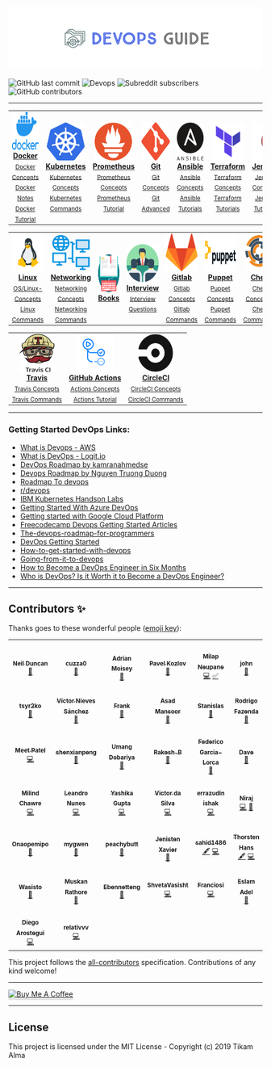 

![devops guide](https://github.com/suyash43/DevOps-Guide/blob/main/img/devops-guide.png)

![GitHub last commit](https://img.shields.io/github/last-commit/suyash43/DevOps_Cheatsheet?style=for-the-badge)   ![Devops](https://img.shields.io/badge/Development-Operations-blue?style=for-the-badge) ![Subreddit subscribers](https://img.shields.io/reddit/subreddit-subscribers/devops?style=for-the-badge) ![GitHub contributors](https://img.shields.io/github/contributors/suyash43/DevOps-Guide?style=for-the-badge)

<!-- <p>
		<a href="https://triplebyte.com/a/UEmYALe/d">
		<b>Looking for a job?</b> 
			<br>
			No resume needed. Just prove you can code. Take Triplebyte’s quiz 
      and go straight to final onsite interviews!
			<br>
			<div>
				<img src="https://github.com/suyash43/DevOps-Guide/blob/master/img/logo/Triplebyte_Logo_Default.png" width="500" hieght="400"  alt="Tripblebyte" align="middle">
			</div>
		</a>
	</p>
	
	 -->
	
*******************


<center>
<table>
 <tr>
<td align="center"><a href="./Container-orchestration/Docker"><img src="img/docker.png" width="75px;" height="75px;" alt="Docker"/><br/><b>Docker</b></a><br /><sub><a href="./Container-orchestration/Docker/docker-concepts.md">Docker Concepts</a></sub><br><sub><a href="./Container-orchestration/Docker/docker-notes.md">Docker Notes</a></sub><br><sub><a href="./Container-orchestration/Docker">Docker Tutorial</a></sub></td>
     <td align="center"><a href="./Container-orchestration/kubernetes"><img src="img/logo/kubernetes.png" width="75px;" height="75px;" alt="kubernetes"/><br /><b>Kubernetes</b></a><br /><sub><a href="./Container-orchestration/kubernetes/kuber-concepts.md">Kubernetes Concepts</a></sub><br><sub><a href="./Container-orchestration/kubernetes/kubernetes-commands.md">Kubernetes Commands</a></sub></td>
    <td align="center"><a href="./observability/Prometheus"><img src="img/logo/prometheus.png" width="75px;" height="75px;" alt="Prometheus"/><br /><b>Prometheus</b></a><br /><sub><a href="./observability/Prometheus/prometheus-concepts.md">Prometheus Concepts</a></sub><br><sub><a href="./observability/Prometheus/prometheus-tutorials.md">Prometheus Tutorial</a></sub></td>
    <td align="center"><a href="./CI-CD/git"><img src="img/logo/git.png" width="90px;" height="75px;" alt="Git"/><br /><b>Git</b></a><br/><sub><a href="./CI-CD/git/git-basic-commands.md">Git Concepts</a></sub><br><sub><a href="./CI-CD/git/git-advanced-commands.md">Git Advanced</a></sub></td>
    <td align="center"><a href="./Infrastructure-provisioning/Ansible"><img src="img/logo/ansible.png" width="70px;" height="75px;" alt="Ansible"/><br /><b>Ansible</b></a><br /><sub><a href="./Infrastructure-provisioning/Ansible/ansible-concepts.md"> Ansible Concepts</a></sub><br><sub><a href="./Infrastructure-provisioning/Ansible/ansible-tutorials.md"> Ansible Tutorials</a></sub></td>
    <td align="center"><a href="./Infrastructure-provisioning/Terraform"><img src="img/logo/terraform.png" width="65px;" height="75px;" alt="Terraform"/><br /><b>Terraform </b></a><br /><sub><a href="./Infrastructure-provisioning/Terraform/terraform-concepts.md">Terraform Concepts</a></sub><br><sub><a href="./Infrastructure-provisioning/Terraform/terraform-tutorials.md"> Terraform Tutorials</a></sub></td>
    <td align="center"><a href="./CI-CD/jenkins"><img src="img/logo/jenkins.png" width="100x;" height="75px;" alt="Jenkins"/><br /><b>Jenkins</b></a><br /><sub><a href="./CI-CD/jenkins/jenkins-concepts.md">Jenkins Concepts</a></sub><br><sub><a href="./CI-CD/jenkins/jenkins-tutorials.md">Jenkins Tutorials</a></sub></td>
  </tr>
   
   
 </table>
</center>
   
<center>
<table>

   <tr>
    <td align="center"><a href="./OS"><img src="img/logo/linux.png" width="75x;" height="75px;" alt="Linux"/><br /><b>Linux</b></a><br /><sub><a href="./OS/os-concepts.md">OS/Linux-Concepts</a></sub><br><sub><a href="./OS/os-commands.md">Linux Commands</a></sub></td>
     <td align="center"><a href="./Networking"><img src="img/logo/network.png" width="80x;" height="75px;" alt="Networking"/><br /><b>Networking</b></a><br /><sub><a href="./Networking/networking-concepts.md">Networking Concepts</a></sub><br><sub><a href="./Networking/networking-commands.md">Networking Commands</a></sub></td>
    <td align="center"><a href="./Books"><img src="img/logo/books.png" width="80x;" height="75px;" alt="Books"/><br /><b>Books</b></a><br /><sub></td>
    <td align="center"><a href="./Interview"><img src="img/logo/interview.png" width="80x;" height="75px;" alt="Interview"/><br /><b>Interview </b></a><br /><sub><a href="./Interview/Dev-ops-Interview.md">Interview Questions</a></sub></td>
    <td align="center"><a href="./CI-CD/GitlabCi"><img src="img/logo/gitlab.png" width="80x;" height="75px;" alt="Gitlab"/><br /><b>Gitlab</b></a><br /><sub><a href="./CI-CD/GitlabCi/gitlab-concepts.md">Gitlab Concepts</a></sub><br><sub><a href="./CI-CD/GitlabCi/gitlab-commands.md">Gitlab Commands</a></sub></td>
    <td align="center"><a href="./Infrastructure-provisioning/Puppet"><img src="img/logo/puppet.png" width="100x;" height="75px;" alt="Puppet"/><br /><b>Puppet</b></a><br /><sub><a href="./Infrastructure-provisioning/Puppet/puppet-concepts.md">Puppet Concepts</a></sub><br><sub><a href="./Infrastructure-provisioning/Puppet/puppet-commands.md">Puppet Commands</a></sub></td>
    <td align="center"><a href="./Infrastructure-provisioning/Chef"><img src="img/logo/chef.jpg" width="80x;" height="75px;" alt="Chef"/><br /><b>Chef</b></a><br /><sub><a href="./Infrastructure-provisioning/Chef/chef-concepts.md">Chef Concepts</a></sub><br><sub><a href="./Infrastructure-provisioning/Chef/chef-commands.md">Chef Commands</a></sub></td>
   
  </tr>
  
 </table>
</center>

 <center>
<table>

   <tr>
    <td align="center"><a href="./CI-CD/TravisCi"><img src="img/logo/travisci.png" width="70x;" height="75px;" alt="Gitlab"/><br /><b>Travis</b></a><br /><sub><a href="./CI-CD/TravisCi/travis-concepts.md">Travis Concepts</a></sub><br><sub><a href="./CI-CD/TravisCi/travis-commands.md">Travis Commands</a></sub></td>
    <td align="center"><a href="./CI-CD/Actions"><img src="img/logo/actions.png" width="75x;" height="75px;" alt="Actions"/><br /><b>GitHub Actions</b></a><br /><sub><a href="./CI-CD/Actions/github-actions-concepts.md">Actions Concepts</a></sub><br><sub><a href="./CI-CD/Actions/github-actions-tutorial.md">Actions Tutorial</a></sub></td>
    <td align="center"><a href="./CI-CD/CircleCI"><img src="img/logo/circleci.png" width="70x;" height="75px;" alt="CircleCI"/><br /><b>CircleCI</b></a><br /><sub><a href="./CI-CD/CircleCI/circleci-concepts.md">CircleCI Concepts</a></sub><br><sub><a href="./CI-CD/CircleCI/circleci-commands.md">CircleCI Commands</a></sub></td>
  </tr>
  
 </table>
</center>








********************


### Getting Started DevOps Links:

- [What is Devops - AWS](https://aws.amazon.com/devops/what-is-devops/)
- [What is DevOps - Logit.io](https://logit.io/blog/post/what-is-devops)
- [DevOps Roadmap by kamranahmedse](https://github.com/kamranahmedse/developer-roadmap/blob/master/public/roadmaps/devops.png)
- [Devops Roadmap by Nguyen Truong Duong](https://github.com/raycad/devops-roadmap)
- [Roadmap To devops](https://medium.com/faun/the-roadmap-to-become-a-devops-dude-from-server-to-serverless-dd97420f640e)
- [r/devops](https://www.reddit.com/r/devops/)
- [IBM Kubernetes Handson Labs](https://github.com/IBM/kube101/tree/master/workshop)
- [Getting Started With Azure DevOps](https://github.com/microsoft/azuredevopslabs)
- [Getting started with Google Cloud Platform](https://cloud.google.com/gcp/getting-started/)
- [Freecodecamp Devops Getting Started Articles](https://www.freecodecamp.org/news/tag/devops/)
- [The-devops-roadmap-for-programmers](https://dzone.com/articles/the-devops-roadmap-for-programmers)
- [DevOps Getting Started](https://medium.com/@devfire/how-to-become-a-devops-engineer-in-six-months-or-less-366097df7737)
- [How-to-get-started-with-devops](https://dev.to/liquid_chickens/how-to-get-started-with-devops)
- [Going-from-it-to-devops](https://medium.com/better-programming/going-from-it-to-devops-996192520331)
- [How to Become a DevOps Engineer in Six Months](https://spacelift.io/blog/how-to-become-devops-engineer)
- [Who is DevOps? Is it Worth it to Become a DevOps Engineer?](https://spacelift.io/blog/who-is-devops-engineer)
  
**************************


## Contributors ✨

Thanks goes to these wonderful people ([emoji key](https://allcontributors.org/docs/en/emoji-key)):

<!-- ALL-CONTRIBUTORS-LIST:START - Do not remove or modify this section -->
<!-- prettier-ignore-start -->
<!-- markdownlint-disable -->
<table>
  <tr>
    <td align="center"><a href="http://www.ghostwheel.co.uk"><img src="https://avatars0.githubusercontent.com/u/652579?v=4?s=100" width="100px;" alt=""/><br /><sub><b>Neil Duncan</b></sub></a><br /><a href="https://github.com/suyash43/DevOps-Guide/commits?author=neilduncan" title="Documentation">📖</a></td>
    <td align="center"><a href="https://github.com/cuzza0"><img src="https://avatars0.githubusercontent.com/u/8264053?v=4?s=100" width="100px;" alt=""/><br /><sub><b>cuzza0</b></sub></a><br /><a href="https://github.com/suyash43/DevOps-Guide/commits?author=cuzza0" title="Documentation">📖</a></td>
    <td align="center"><a href="https://adrianmoisey.gitlab.com/"><img src="https://avatars3.githubusercontent.com/u/736329?v=4?s=100" width="100px;" alt=""/><br /><sub><b>Adrian Moisey</b></sub></a><br /><a href="https://github.com/suyash43/DevOps-Guide/commits?author=adrianmoisey" title="Documentation">📖</a></td>
    <td align="center"><a href="https://github.com/Win32Sector"><img src="https://avatars3.githubusercontent.com/u/7781383?v=4?s=100" width="100px;" alt=""/><br /><sub><b>Pavel Kozlov</b></sub></a><br /><a href="#question-Win32Sector" title="Answering Questions">💬</a></td>
    <td align="center"><a href="https://github.com/milap-neupane"><img src="https://avatars0.githubusercontent.com/u/2145263?v=4?s=100" width="100px;" alt=""/><br /><sub><b>Milap Neupane</b></sub></a><br /><a href="https://github.com/suyash43/DevOps-Guide/commits?author=milap-neupane" title="Code">💻</a> <a href="#tutorial-milap-neupane" title="Tutorials">✅</a></td>
    <td align="center"><a href="https://johnoctubre.me/"><img src="https://avatars0.githubusercontent.com/u/1725315?v=4?s=100" width="100px;" alt=""/><br /><sub><b>john</b></sub></a><br /><a href="https://github.com/suyash43/DevOps-Guide/commits?author=johnoct" title="Documentation">📖</a></td>
    <td align="center"><a href="https://www.linkedin.com/in/jobin-george-364bbb127/"><img src="https://avatars0.githubusercontent.com/u/26024383?v=4?s=100" width="100px;" alt=""/><br /><sub><b>Jobin George</b></sub></a><br /><a href="https://github.com/suyash43/DevOps-Guide/commits?author=jobintweets" title="Documentation">📖</a></td>
  </tr>
  <tr>
    <td align="center"><a href="https://github.com/tsyr2ko"><img src="https://avatars3.githubusercontent.com/u/344274?v=4?s=100" width="100px;" alt=""/><br /><sub><b>tsyr2ko</b></sub></a><br /><a href="https://github.com/suyash43/DevOps-Guide/commits?author=tsyr2ko" title="Documentation">📖</a></td>
    <td align="center"><a href="https://twitter.com/VictorNS69"><img src="https://avatars2.githubusercontent.com/u/10101065?v=4?s=100" width="100px;" alt=""/><br /><sub><b>Víctor Nieves Sánchez</b></sub></a><br /><a href="https://github.com/suyash43/DevOps-Guide/commits?author=VictorNS69" title="Documentation">📖</a></td>
    <td align="center"><a href="https://blog.acropanda.top/"><img src="https://avatars1.githubusercontent.com/u/25024102?v=4?s=100" width="100px;" alt=""/><br /><sub><b>Frank</b></sub></a><br /><a href="https://github.com/suyash43/DevOps-Guide/commits?author=acrofrank" title="Documentation">📖</a></td>
    <td align="center"><a href="https://medium.com/@asadmansoor"><img src="https://avatars0.githubusercontent.com/u/7865693?v=4?s=100" width="100px;" alt=""/><br /><sub><b>Asad Mansoor</b></sub></a><br /><a href="https://github.com/suyash43/DevOps-Guide/commits?author=asadmansr" title="Documentation">📖</a></td>
    <td align="center"><a href="https://angristan.xyz"><img src="https://avatars1.githubusercontent.com/u/11699655?v=4?s=100" width="100px;" alt=""/><br /><sub><b>Stanislas</b></sub></a><br /><a href="https://github.com/suyash43/DevOps-Guide/commits?author=angristan" title="Documentation">📖</a></td>
    <td align="center"><a href="https://www.linkedin.com/in/rodrigofazenda/"><img src="https://avatars2.githubusercontent.com/u/12849476?v=4?s=100" width="100px;" alt=""/><br /><sub><b>Rodrigo Fazenda</b></sub></a><br /><a href="https://github.com/suyash43/DevOps-Guide/commits?author=rodrigofazenda" title="Documentation">📖</a></td>
    <td align="center"><a href="https://github.com/nkstanchev"><img src="https://avatars0.githubusercontent.com/u/22329266?v=4?s=100" width="100px;" alt=""/><br /><sub><b>Nikolay Stanchev</b></sub></a><br /><a href="https://github.com/suyash43/DevOps-Guide/commits?author=nkstanchev" title="Documentation">📖</a></td>
  </tr>
  <tr>
    <td align="center"><a href="https://github.com/meet59patel"><img src="https://avatars2.githubusercontent.com/u/45785817?v=4?s=100" width="100px;" alt=""/><br /><sub><b>Meet Patel</b></sub></a><br /><a href="https://github.com/suyash43/DevOps-Guide/commits?author=meet59patel" title="Code">💻</a></td>
    <td align="center"><a href="https://shenxianpeng.github.io"><img src="https://avatars1.githubusercontent.com/u/3353385?v=4?s=100" width="100px;" alt=""/><br /><sub><b>shenxianpeng</b></sub></a><br /><a href="https://github.com/suyash43/DevOps-Guide/commits?author=shenxianpeng" title="Documentation">📖</a></td>
    <td align="center"><a href="https://github.com/Umang2002"><img src="https://avatars3.githubusercontent.com/u/56287922?v=4?s=100" width="100px;" alt=""/><br /><sub><b>Umang Dobariya</b></sub></a><br /><a href="https://github.com/suyash43/DevOps-Guide/commits?author=Umang2002" title="Documentation">📖</a></td>
    <td align="center"><a href="https://github.com/Revenge-Rakesh"><img src="https://avatars2.githubusercontent.com/u/36032275?v=4?s=100" width="100px;" alt=""/><br /><sub><b>Rakesh .B</b></sub></a><br /><a href="https://github.com/suyash43/DevOps-Guide/commits?author=Revenge-Rakesh" title="Documentation">📖</a></td>
    <td align="center"><a href="https://github.com/fedGL"><img src="https://avatars3.githubusercontent.com/u/30448072?v=4?s=100" width="100px;" alt=""/><br /><sub><b>Federico Garcia-Lorca</b></sub></a><br /><a href="https://github.com/suyash43/DevOps-Guide/commits?author=fedGL" title="Documentation">📖</a></td>
    <td align="center"><a href="https://github.com/kawaiipantsu"><img src="https://avatars0.githubusercontent.com/u/12233528?v=4?s=100" width="100px;" alt=""/><br /><sub><b>Dave</b></sub></a><br /><a href="https://github.com/suyash43/DevOps-Guide/commits?author=kawaiipantsu" title="Documentation">📖</a></td>
    <td align="center"><a href="https://listout.github.io/mysite/"><img src="https://avatars1.githubusercontent.com/u/66715002?v=4?s=100" width="100px;" alt=""/><br /><sub><b>Brahmajit</b></sub></a><br /><a href="https://github.com/suyash43/DevOps-Guide/commits?author=listout" title="Documentation">📖</a> <a href="https://github.com/suyash43/DevOps-Guide/commits?author=listout" title="Code">💻</a></td>
  </tr>
  <tr>
    <td align="center"><a href="https://milindchawre.github.io/"><img src="https://avatars0.githubusercontent.com/u/21288765?v=4?s=100" width="100px;" alt=""/><br /><sub><b>Milind Chawre</b></sub></a><br /><a href="https://github.com/suyash43/DevOps-Guide/commits?author=milindchawre" title="Code">💻</a></td>
    <td align="center"><a href="http://lnfnunes.com.br"><img src="https://avatars1.githubusercontent.com/u/2450417?v=4?s=100" width="100px;" alt=""/><br /><sub><b>Leandro Nunes</b></sub></a><br /><a href="https://github.com/suyash43/DevOps-Guide/commits?author=lnfnunes" title="Code">💻</a></td>
    <td align="center"><a href="https://github.com/creativeyashi"><img src="https://avatars2.githubusercontent.com/u/56039343?v=4?s=100" width="100px;" alt=""/><br /><sub><b>Yashika Gupta</b></sub></a><br /><a href="https://github.com/suyash43/DevOps-Guide/commits?author=creativeyashi" title="Code">💻</a></td>
    <td align="center"><a href="https://www.linkedin.com/in/victor-da-silva-a75951138/"><img src="https://avatars3.githubusercontent.com/u/40555247?v=4?s=100" width="100px;" alt=""/><br /><sub><b>Victor da Silva</b></sub></a><br /><a href="https://github.com/suyash43/DevOps-Guide/commits?author=VictordaSiIva" title="Code">💻</a></td>
    <td align="center"><a href="https://github.com/errazudin"><img src="https://avatars2.githubusercontent.com/u/539687?v=4?s=100" width="100px;" alt=""/><br /><sub><b>errazudin ishak</b></sub></a><br /><a href="https://github.com/suyash43/DevOps-Guide/commits?author=errazudin" title="Code">💻</a></td>
    <td align="center"><a href="https://github.com/waniniraj"><img src="https://avatars0.githubusercontent.com/u/20483354?v=4?s=100" width="100px;" alt=""/><br /><sub><b>Niraj</b></sub></a><br /><a href="https://github.com/suyash43/DevOps-Guide/commits?author=waniniraj" title="Code">💻</a> <a href="https://github.com/suyash43/DevOps-Guide/commits?author=waniniraj" title="Documentation">📖</a></td>
    <td align="center"><a href="https://github.com/petemadis"><img src="https://avatars1.githubusercontent.com/u/44151476?v=4?s=100" width="100px;" alt=""/><br /><sub><b>petemadis</b></sub></a><br /><a href="https://github.com/suyash43/DevOps-Guide/commits?author=petemadis" title="Documentation">📖</a></td>
  </tr>
  <tr>
    <td align="center"><a href="http://onaopewapo.wordpress.com"><img src="https://avatars1.githubusercontent.com/u/64684770?v=4?s=100" width="100px;" alt=""/><br /><sub><b>Onaopemipo</b></sub></a><br /><a href="https://github.com/suyash43/DevOps-Guide/commits?author=Onaope" title="Documentation">📖</a></td>
    <td align="center"><a href="https://github.com/mygwen"><img src="https://avatars2.githubusercontent.com/u/56973180?v=4?s=100" width="100px;" alt=""/><br /><sub><b>mygwen</b></sub></a><br /><a href="https://github.com/suyash43/DevOps-Guide/commits?author=mygwen" title="Documentation">📖</a></td>
    <td align="center"><a href="https://github.com/cjjp-sushi"><img src="https://avatars2.githubusercontent.com/u/44535517?v=4?s=100" width="100px;" alt=""/><br /><sub><b>peachybutt</b></sub></a><br /><a href="https://github.com/suyash43/DevOps-Guide/commits?author=cjjp-sushi" title="Documentation">📖</a></td>
    <td align="center"><a href="https://github.com/jenistenxavier"><img src="https://avatars1.githubusercontent.com/u/43406772?v=4?s=100" width="100px;" alt=""/><br /><sub><b>Jenisten Xavier</b></sub></a><br /><a href="https://github.com/suyash43/DevOps-Guide/commits?author=jenistenxavier" title="Documentation">📖</a></td>
    <td align="center"><a href="https://github.com/sahid1486"><img src="https://avatars1.githubusercontent.com/u/60508279?v=4?s=100" width="100px;" alt=""/><br /><sub><b>sahid1486</b></sub></a><br /><a href="#content-sahid1486" title="Content">🖋</a> <a href="https://github.com/suyash43/DevOps-Guide/commits?author=sahid1486" title="Code">💻</a></td>
    <td align="center"><a href="https://thorsten-hans.com"><img src="https://avatars0.githubusercontent.com/u/357884?v=4?s=100" width="100px;" alt=""/><br /><sub><b>Thorsten Hans</b></sub></a><br /><a href="#content-ThorstenHans" title="Content">🖋</a> <a href="https://github.com/suyash43/DevOps-Guide/commits?author=ThorstenHans" title="Code">💻</a></td>
    <td align="center"><a href="https://github.com/yenyl"><img src="https://avatars1.githubusercontent.com/u/57047995?v=4?s=100" width="100px;" alt=""/><br /><sub><b>yenyl</b></sub></a><br /><a href="https://github.com/suyash43/DevOps-Guide/commits?author=yenyl" title="Documentation">📖</a></td>
  </tr>
  <tr>
    <td align="center"><a href="https://github.com/tiramisubliss"><img src="https://avatars2.githubusercontent.com/u/17046296?v=4?s=100" width="100px;" alt=""/><br /><sub><b>Wasisto</b></sub></a><br /><a href="https://github.com/suyash43/DevOps-Guide/commits?author=tiramisubliss" title="Documentation">📖</a></td>
    <td align="center"><a href="https://github.com/Sakura74"><img src="https://avatars0.githubusercontent.com/u/62328534?v=4?s=100" width="100px;" alt=""/><br /><sub><b>Muskan Rathore</b></sub></a><br /><a href="https://github.com/suyash43/DevOps-Guide/commits?author=Sakura74" title="Documentation">📖</a></td>
    <td align="center"><a href="https://github.com/Ebennetteng"><img src="https://avatars0.githubusercontent.com/u/60264726?v=4?s=100" width="100px;" alt=""/><br /><sub><b>Ebennetteng</b></sub></a><br /><a href="https://github.com/suyash43/DevOps-Guide/commits?author=Ebennetteng" title="Documentation">📖</a></td>
    <td align="center"><a href="https://github.com/ShvetaVasisht"><img src="https://avatars.githubusercontent.com/u/74658760?v=4?s=100" width="100px;" alt=""/><br /><sub><b>ShvetaVasisht</b></sub></a><br /><a href="https://github.com/suyash43/DevOps-Guide/commits?author=ShvetaVasisht" title="Code">💻</a></td>
    <td align="center"><a href="https://github.com/franciosi"><img src="https://avatars.githubusercontent.com/u/123564?v=4?s=100" width="100px;" alt=""/><br /><sub><b>Franciosi</b></sub></a><br /><a href="https://github.com/suyash43/DevOps-Guide/commits?author=franciosi" title="Code">💻</a></td>
    <td align="center"><a href="https://github.com/s403o"><img src="https://avatars.githubusercontent.com/u/38042656?v=4?s=100" width="100px;" alt=""/><br /><sub><b>Eslam Adel</b></sub></a><br /><a href="https://github.com/suyash43/DevOps-Guide/commits?author=s403o" title="Documentation">📖</a></td>
    <td align="center"><a href="https://github.com/mahmoodahmad100"><img src="https://avatars.githubusercontent.com/u/24311652?v=4?s=100" width="100px;" alt=""/><br /><sub><b>Mahmood Ahmad</b></sub></a><br /><a href="https://github.com/suyash43/DevOps-Guide/commits?author=mahmoodahmad100" title="Documentation">📖</a></td>
  </tr>
  <tr>
    <td align="center"><a href="https://github.com/darostegui"><img src="https://avatars.githubusercontent.com/u/61184284?v=4?s=100" width="100px;" alt=""/><br /><sub><b>Diego Arostegui</b></sub></a><br /><a href="https://github.com/suyash43/DevOps-Guide/commits?author=darostegui" title="Code">💻</a></td>
    <td align="center"><a href="https://github.com/relativvv"><img src="https://avatars.githubusercontent.com/u/52501124?s=400&u=65c9b54a550063e6bd3b4fb36f0ed7c9ac80bde5&v=4" alt=""/><br /><sub><b>relativvv</b></sub></a><br /><a href="https://github.com/relativvv/DevOps-Guide/commits?author=relativvv" title="Code">💻</a></td>
  </tr>
</table>

<!-- markdownlint-restore -->
<!-- prettier-ignore-end -->

<!-- ALL-CONTRIBUTORS-LIST:END -->

This project follows the [all-contributors](https://github.com/all-contributors/all-contributors) specification. Contributions of any kind welcome!

********************************************
<a href="https://www.buymeacoffee.com/95jwDkC" target="_blank"><img src="https://www.buymeacoffee.com/assets/img/custom_images/orange_img.png" alt="Buy Me A Coffee" style="height: 41px !important;width: 174px !important;box-shadow: 0px 3px 2px 0px rgba(190, 190, 190, 0.5) !important;-webkit-box-shadow: 0px 3px 2px 0px rgba(190, 190, 190, 0.5) !important;" ></a>
*********************************************
## License

This project is licensed under the MIT License - Copyright (c) 2019 Tikam Alma

